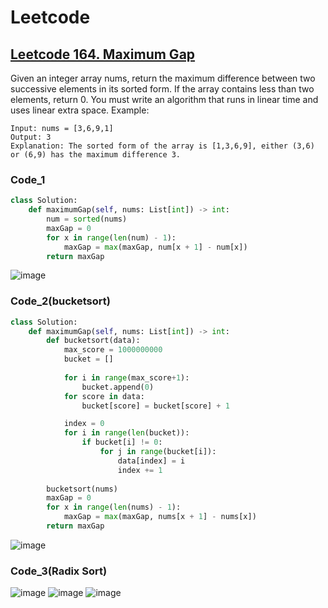 # Leetcode

## [Leetcode 164. Maximum Gap](https://leetcode.com/problems/maximum-gap/)
Given an integer array nums, return the maximum difference between two successive elements in its sorted form. If the array contains less than two elements, return 0.
You must write an algorithm that runs in linear time and uses linear extra space.
Example:
```
Input: nums = [3,6,9,1]
Output: 3
Explanation: The sorted form of the array is [1,3,6,9], either (3,6) or (6,9) has the maximum difference 3.
```
### Code_1
```python
class Solution:
    def maximumGap(self, nums: List[int]) -> int:
        num = sorted(nums)
        maxGap = 0
        for x in range(len(num) - 1):
            maxGap = max(maxGap, num[x + 1] - num[x])
        return maxGap
```
![image](https://user-images.githubusercontent.com/69243911/128641027-07a8f55b-9d64-40df-b2f1-383fe7c89291.png)

### Code_2(bucketsort)
```python
class Solution:
    def maximumGap(self, nums: List[int]) -> int:
        def bucketsort(data):
            max_score = 1000000000
            bucket = []
    
            for i in range(max_score+1):
                bucket.append(0)
            for score in data:
                bucket[score] = bucket[score] + 1

            index = 0
            for i in range(len(bucket)):
                if bucket[i] != 0:
                    for j in range(bucket[i]):
                        data[index] = i
                        index += 1
        
        bucketsort(nums)        
        maxGap = 0
        for x in range(len(nums) - 1):
            maxGap = max(maxGap, nums[x + 1] - nums[x])
        return maxGap
```
![image](https://user-images.githubusercontent.com/69243911/128853169-33167ec7-9e60-47d7-85f8-768f0fd95cc1.png)

### Code_3(Radix Sort)
![image](https://user-images.githubusercontent.com/69243911/128853907-1e9040df-3e9d-4bb2-8d11-4ea3537680bb.png)
![image](https://user-images.githubusercontent.com/69243911/128853799-393fcfcc-5065-4dbb-a17e-2a7e22373375.png)
![image](https://user-images.githubusercontent.com/69243911/128853867-e7444aa9-68e5-463d-9af2-1b2589b4f6b7.png)

